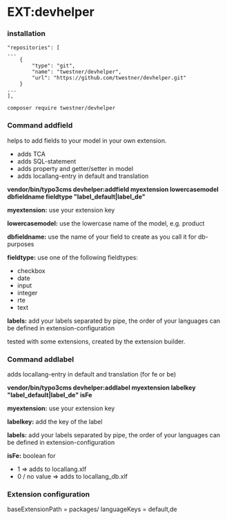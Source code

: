 # EXT:devhelper

### installation

```
"repositories": [
...
    {
        "type": "git",
        "name": "twestner/devhelper",
        "url": "https://github.com/twestner/devhelper.git"
    }
...
],
```

```
composer require twestner/devhelper
```

### Command addfield
   
helps to add fields to your model in your own extension.

* adds TCA
* adds SQL-statement
* adds property and getter/setter in model
* adds locallang-entry in default and translation

**vendor/bin/typo3cms devhelper:addfield myextension lowercasemodel dbfieldname fieldtype "label_default|label_de"**

**myextension:** use your extension key

**lowercasemodel:** use the lowercase name of the model, e.g. product

**dbfieldname:** use the name of your field to create as you call it for db-purposes

**fieldtype:** use one of the following fieldtypes:
* checkbox
* date
* input
* integer
* rte
* text

**labels:** add your labels separated by pipe, the order of your languages can be defined in extension-configuration

tested with some extensions, created by the extension builder.


### Command addlabel

adds locallang-entry in default and translation (for fe or be)

**vendor/bin/typo3cms devhelper:addlabel myextension labelkey "label_default|label_de" isFe**

**myextension:** use your extension key

**labelkey:** add the key of the label

**labels:** add your labels separated by pipe, the order of your languages can be defined in extension-configuration

**isFe:** boolean for 
* 1 => adds to locallang.xlf
* 0 / no value => adds to locallang_db.xlf


### Extension configuration
baseExtensionPath = packages/
languageKeys = default,de

